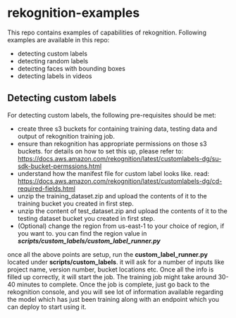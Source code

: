 # rekognition-examples

This repo contains examples of capabilities of rekognition. Following examples are available in this repo:

- detecting custom labels
- detecting random labels
- detecting faces with bounding boxes
- detecting labels in videos

## Detecting custom labels  
For detecting custom labels, the following pre-requisites should be met:

- create three s3 buckets for containing training data, testing data and output of rekognition training job.
- ensure than rekognition has appropriate permissions on those s3 buckets. for details on how to set this up, please 
refer to: https://docs.aws.amazon.com/rekognition/latest/customlabels-dg/su-sdk-bucket-permssions.html
- understand how the manifest file for custom label looks like. read: https://docs.aws.amazon.com/rekognition/latest/customlabels-dg/cd-required-fields.html
- unzip the training_dataset.zip and upload the contents of it to the training bucket you created in first step.
- unzip the content of test_dataset.zip and upload the contents of it to the testing dataset bucket you created in first
 step.
- (Optional) change the region from us-east-1 to your choice of region, if you want to. you can find the region value in
 _**scripts/custom_labels/custom_label_runner.py**_

once all the above points are setup, run the **custom_label_runner.py** located under **scripts/custom_labels**. it will
 ask for a number of inputs like project name, version number, bucket locations etc. Once all the info is filled up 
 correctly, it will start the job. The training job might take around 30-40 minutes to complete. Once the job is complete, 
 just go back to the rekognition console, and you will see lot of information available regarding the model which has 
 just been training along with an endpoint which you can deploy to start using it.
